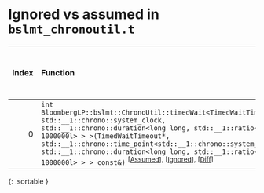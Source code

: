 # Ignored vs assumed in `bslmt_chronoutil.t`

<script src="../sorttable.js"></script>

|   Index | Function                                                                                                                                                                                                                                                                                                                                                                                                               |   Difference in number of lines |   Function size difference in bytes |   Number of lines in assumed build | Number of bytes in assumed build   |   Number of lines in ignored build | Number of bytes in ignored build   |
|--------:|:-----------------------------------------------------------------------------------------------------------------------------------------------------------------------------------------------------------------------------------------------------------------------------------------------------------------------------------------------------------------------------------------------------------------------|--------------------------------:|------------------------------------:|-----------------------------------:|:-----------------------------------|-----------------------------------:|:-----------------------------------|
|       0 | `int BloombergLP::bslmt::ChronoUtil::timedWait<TimedWaitTimeout, std::__1::chrono::system_clock, std::__1::chrono::duration<long long, std::__1::ratio<1l, 1000000l> > >(TimedWaitTimeout*, std::__1::chrono::time_point<std::__1::chrono::system_clock, std::__1::chrono::duration<long long, std::__1::ratio<1l, 1000000l> > > const&)` <sup>\[[Assumed](0-assume)\], \[[Ignored](0-none)\], \[[Diff](0-diff.html)\] |                              -7 |                                 -16 |                                192 | 4,202,240                          |                                208 | 4,202,064                          |
{: .sortable }
